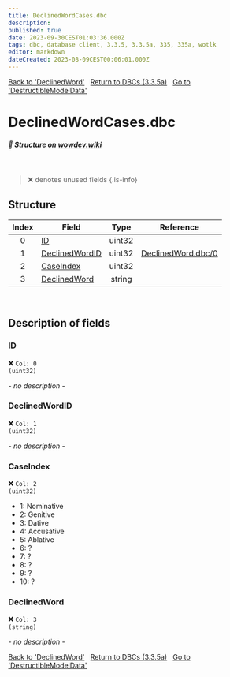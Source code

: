 ```yaml
---
title: DeclinedWordCases.dbc
description:
published: true
date: 2023-09-30CEST01:03:36.000Z
tags: dbc, database client, 3.3.5, 3.3.5a, 335, 335a, wotlk
editor: markdown
dateCreated: 2023-08-09CEST00:06:01.000Z
---
```

<a href="https://trinitycore.info/files/DBC/335/declinedword" class="mt-5 v-btn v-btn--depressed v-btn--flat v-btn--outlined theme--light v-size--default darkblue--text text--lighten-3"><span class="v-btn__content"><i aria-hidden="true" class="v-icon notranslate v-icon--left mdi mdi-arrow-left theme--light"></i><span>Back to 'DeclinedWord'</span></span></a>&nbsp;&nbsp;&nbsp;<a href="https://trinitycore.info/files/DBC/335/DBC" class="mt-5 v-btn v-btn--depressed v-btn--flat v-btn--outlined theme--light v-size--default darkblue--text text--lighten-3"><span class="v-btn__content"><i aria-hidden="true" class="v-icon notranslate v-icon--left mdi mdi-home-outline theme--light"></i><span>Return to DBCs (3.3.5a)</span></span></a>&nbsp;&nbsp;&nbsp;<a href="https://trinitycore.info/files/DBC/335/destructiblemodeldata" class="mt-5 v-btn v-btn--depressed v-btn--flat v-btn--outlined theme--light v-size--default darkblue--text text--lighten-3"><span class="v-btn__content"><span>Go to 'DestructibleModelData'</span><i aria-hidden="true" class="v-icon notranslate v-icon--right mdi mdi-arrow-right theme--light"></i></span></a>

# DeclinedWordCases.dbc
##### :pencil: Structure on [wowdev.wiki](https://wowdev.wiki/DB/DeclinedWordCases)
&nbsp;

> :x: denotes unused fields
{.is-info}


## Structure

| Index | Field | Type | Reference |
| :---: | --- | :---: | --- |
| 0 | [ID](#id-alt) | uint32 |  |
| 1 | [DeclinedWordID](#declinedwordid) | uint32 | [DeclinedWord.dbc/0](/files/DBC/335/declinedword#id-alt) |
| 2 | [CaseIndex](#caseindex) | uint32 |  |
| 3 | [DeclinedWord](#declinedword) | string |  |
&nbsp;
## Description of fields

### ID <!-- {#id-alt} -->
:x: <code>Col: 0 (uint32)</code>

*- no description -*
&nbsp;

### DeclinedWordID
:x: <code>Col: 1 (uint32)</code>

*- no description -*
&nbsp;

### CaseIndex
:x: <code>Col: 2 (uint32)</code>

* 1: Nominative
* 2: Genitive
* 3: Dative
* 4: Accusative
* 5: Ablative
* 6: ?
* 7: ?
* 8: ?
* 9: ?
* 10: ?
&nbsp;

### DeclinedWord
:x: <code>Col: 3 (string)</code>

*- no description -*
&nbsp;

<a href="https://trinitycore.info/files/DBC/335/declinedword" class="mt-5 v-btn v-btn--depressed v-btn--flat v-btn--outlined theme--light v-size--default darkblue--text text--lighten-3"><span class="v-btn__content"><i aria-hidden="true" class="v-icon notranslate v-icon--left mdi mdi-arrow-left theme--light"></i><span>Back to 'DeclinedWord'</span></span></a>&nbsp;&nbsp;&nbsp;<a href="https://trinitycore.info/files/DBC/335/DBC" class="mt-5 v-btn v-btn--depressed v-btn--flat v-btn--outlined theme--light v-size--default darkblue--text text--lighten-3"><span class="v-btn__content"><i aria-hidden="true" class="v-icon notranslate v-icon--left mdi mdi-home-outline theme--light"></i><span>Return to DBCs (3.3.5a)</span></span></a>&nbsp;&nbsp;&nbsp;<a href="https://trinitycore.info/files/DBC/335/destructiblemodeldata" class="mt-5 v-btn v-btn--depressed v-btn--flat v-btn--outlined theme--light v-size--default darkblue--text text--lighten-3"><span class="v-btn__content"><span>Go to 'DestructibleModelData'</span><i aria-hidden="true" class="v-icon notranslate v-icon--right mdi mdi-arrow-right theme--light"></i></span></a>
